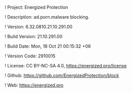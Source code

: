 ! Project: Energized Protection

! Description: ad.porn.malware blocking.

! Version: 6.32.0810.21.10.291.00

! Build Version: 21.10.291.00

! Build Date: Mon, 18 Oct 21 00:15:32 +06

! Version Code: 2910015

! License: CC BY-NC-SA 4.0, https://energized.pro/license

! Github: https://github.com/EnergizedProtection/block

! Web: https://energized.pro
